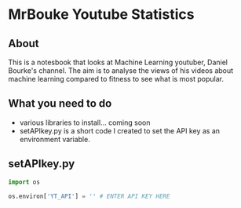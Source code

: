 # MrBouke Youtube Statistics
## About
This is a notesbook that looks at Machine Learning youtuber, Daniel Bourke's channel. The aim is to analyse the views of his videos about machine learning compared to fitness to see what is most popular.
## What you need to do
- various libraries to install... coming soon
- setAPIkey.py is a short code I created to set the API key as an environment variable.
## setAPIkey.py
```python
import os

os.environ['YT_API'] = '' # ENTER API KEY HERE
```